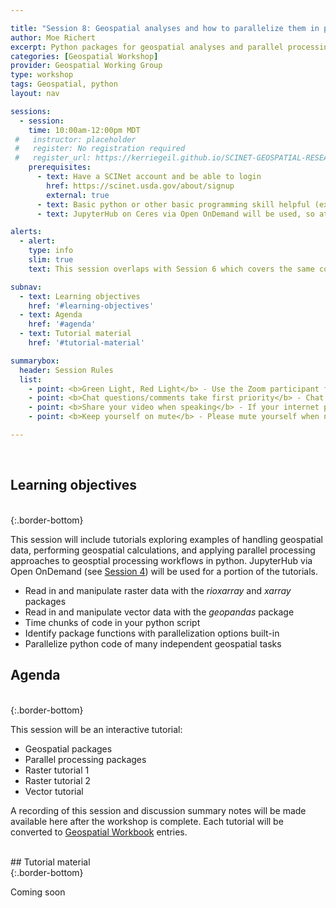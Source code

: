 ```yaml
---

title: "Session 8: Geospatial analyses and how to parallelize them in python"
author: Moe Richert
excerpt: Python packages for geospatial analyses and parallel processing with multiple tutorials 
categories: [Geospatial Workshop]  
provider: Geospatial Working Group
type: workshop
tags: Geospatial, python
layout: nav

sessions:
  - session: 
    time: 10:00am-12:00pm MDT
 #   instructor: placeholder
 #   register: No registration required
 #   register_url: https://kerriegeil.github.io/SCINET-GEOSPATIAL-RESEARCH-WG/
    prerequisites:
      - text: Have a SCINet account and be able to login 
        href: https://scinet.usda.gov/about/signup
        external: true
      - text: Basic python or other basic programming skill helpful (expertise not required)
      - text: JupyterHub on Ceres via Open OnDemand will be used, so attending Session 4 may be helpful

alerts: 
  - alert: 
    type: info
    slim: true
    text: This session overlaps with Session 6 which covers the same content but in R instead of python.

subnav:
  - text: Learning objectives
    href: '#learning-objectives'
  - text: Agenda
    href: '#agenda'
  - text: Tutorial material
    href: '#tutorial-material'

summarybox:
  header: Session Rules
  list:
    - point: <b>Green Light, Red Light</b> - Use the Zoom participant feedback indicators to show us if you are following along successfully as well as when you need help. To access participant feed back, click on the “Participants” icon to open the participants pane/window. Click the green “yes” to indicate that you are following along successfully, click the red “no” to indicate when you need help. Ideally, you will have either the red or green indicator displayed for yourself throughout the entire tutorial. We will pause every so often to work through solutions for participants displaying a red light.
    - point: <b>Chat questions/comments take first priority</b> - Chat your question/comments either to everyone (preferred) or to the chat moderator (Ryan Lucas) privately to have your question/comment read out loud anonymously. We will answer chat questions first and call on people who have written in the chat before we take questions from raised hands.
    - point: <b>Share your video when speaking</b> - If your internet plan/connectivity allows, please share your video when speaking.
    - point: <b>Keep yourself on mute</b> - Please mute yourself when not speaking.

---
```


<br>

## Learning objectives
<br>
{:.border-bottom}

This session will include tutorials exploring examples of handling geospatial data, performing geospatial calculations, and applying parallel processing approaches to geosptial processing workflows in python. JupyterHub via Open OnDemand (see [Session 4](events/2022-8-30-Geospatial-Workshop-4/)) will be used for a portion of the tutorials. 

* Read in and manipulate raster data with the *rioxarray* and *xarray* packages
* Read in and manipulate vector data with the *geopandas* package
* Time chunks of code in your python script
* Identify package functions with parallelization options built-in
* Parallelize python code of many independent geospatial tasks 

## Agenda
<br>
{:.border-bottom}

This session will be an interactive tutorial:

* Geospatial packages
* Parallel processing packages
* Raster tutorial 1
* Raster tutorial 2
* Vector tutorial


A recording of this session and discussion summary notes will be made available here after the workshop is complete. Each tutorial will be converted to [Geospatial Workbook](https://geospatial.101workbook.org) entries. 

<br>
## Tutorial material
<br>
{:.border-bottom}

Coming soon

<br>

